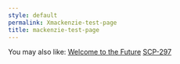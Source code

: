 ```yaml
---
style: default
permalink: Xmackenzie-test-page
title: mackenzie-test-page
---
```

You may also like:
[Welcome to the Future](http://scp-wiki.net/welcome-to-the-future)
[SCP-297](http://scp-wiki.net/scp-297)